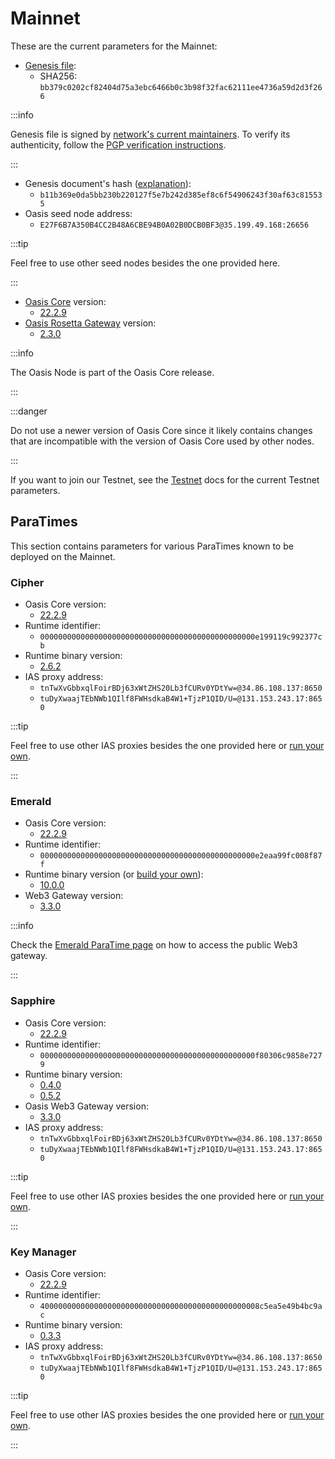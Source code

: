 # Mainnet

These are the current parameters for the Mainnet:

* [Genesis file](https://github.com/oasisprotocol/mainnet-artifacts/releases/download/2022-04-11/genesis.json):
  * SHA256: `bb379c0202cf82404d75a3ebc6466b0c3b98f32fac62111ee4736a59d2d3f266`

:::info

Genesis file is signed by [network's current maintainers](https://github.com/oasisprotocol/mainnet-artifacts/blob/master/README.md#pgp-keys-of-current-maintainers). To verify its authenticity, follow the [PGP verification instructions](https://github.com/oasisprotocol/mainnet-artifacts/blob/master/README.md#verifying-genesis-file-signatures).

:::

* Genesis document's hash ([explanation](../genesis-doc.md#genesis-file-vs-genesis-document)):
  * `b11b369e0da5bb230b220127f5e7b242d385ef8c6f54906243f30af63c815535`
* Oasis seed node address:
  * `E27F6B7A350B4CC2B48A6CBE94B0A02B0DCB0BF3@35.199.49.168:26656`

:::tip

Feel free to use other seed nodes besides the one provided here.

:::

* [Oasis Core](https://github.com/oasisprotocol/oasis-core) version:
  * [22.2.9](https://github.com/oasisprotocol/oasis-core/releases/tag/v22.2.9)
* [Oasis Rosetta Gateway](https://github.com/oasisprotocol/oasis-rosetta-gateway) version:
  * [2.3.0](https://github.com/oasisprotocol/oasis-rosetta-gateway/releases/tag/v2.3.0)

:::info

The Oasis Node is part of the Oasis Core release.

:::

:::danger

Do not use a newer version of Oasis Core since it likely contains changes that are incompatible with the version of Oasis Core used by other nodes.

:::

If you want to join our Testnet, see the [Testnet](../testnet/README.md) docs for the current Testnet parameters.

## ParaTimes

This section contains parameters for various ParaTimes known to be deployed on the Mainnet.

### Cipher

* Oasis Core version:
  * [22.2.9](https://github.com/oasisprotocol/oasis-core/releases/tag/v22.2.9)
* Runtime identifier:
  * `000000000000000000000000000000000000000000000000e199119c992377cb`
* Runtime binary version:
  * [2.6.2](https://github.com/oasisprotocol/cipher-paratime/releases/tag/v2.6.2)
* IAS proxy address:
  * `tnTwXvGbbxqlFoirBDj63xWtZHS20Lb3fCURv0YDtYw=@34.86.108.137:8650`
  * `tuDyXwaajTEbNWb1QIlf8FWHsdkaB4W1+TjzP1QID/U=@131.153.243.17:8650`

:::tip

Feel free to use other IAS proxies besides the one provided here or [run your own](../../node/run-your-node/ias-proxy.md).

:::

### Emerald

* Oasis Core version:
  * [22.2.9](https://github.com/oasisprotocol/oasis-core/releases/tag/v22.2.9)
* Runtime identifier:
  * `000000000000000000000000000000000000000000000000e2eaa99fc008f87f`
* Runtime binary version (or [build your own](https://github.com/oasisprotocol/emerald-paratime/tree/v10.0.0#building)):
  * [10.0.0](https://github.com/oasisprotocol/emerald-paratime/releases/tag/v10.0.0)
* Web3 Gateway version:
  * [3.3.0](https://github.com/oasisprotocol/oasis-web3-gateway/releases/tag/v3.3.0)

:::info

Check the [Emerald ParaTime page](/dapp/emerald/#web3-gateway) on how to access the public Web3 gateway.

:::

### Sapphire

* Oasis Core version:
  * [22.2.9](https://github.com/oasisprotocol/oasis-core/releases/tag/v22.2.9)
* Runtime identifier:
  * `000000000000000000000000000000000000000000000000f80306c9858e7279`
* Runtime binary version:
  * [0.4.0](https://github.com/oasisprotocol/sapphire-paratime/releases/tag/v0.4.0)
  * [0.5.2](https://github.com/oasisprotocol/sapphire-paratime/releases/tag/v0.5.2)
* Oasis Web3 Gateway version:
  * [3.3.0](https://github.com/oasisprotocol/oasis-web3-gateway/releases/tag/v3.3.0)
* IAS proxy address:
  * `tnTwXvGbbxqlFoirBDj63xWtZHS20Lb3fCURv0YDtYw=@34.86.108.137:8650`
  * `tuDyXwaajTEbNWb1QIlf8FWHsdkaB4W1+TjzP1QID/U=@131.153.243.17:8650`

:::tip

Feel free to use other IAS proxies besides the one provided here or [run your own](../../node/run-your-node/ias-proxy.md).

:::

### Key Manager

* Oasis Core version:
  * [22.2.9](https://github.com/oasisprotocol/oasis-core/releases/tag/v22.2.9)
* Runtime identifier:
  * `4000000000000000000000000000000000000000000000008c5ea5e49b4bc9ac`
* Runtime binary version:
  * [0.3.3](https://github.com/oasisprotocol/keymanager-paratime/releases/tag/v0.3.3)
* IAS proxy address:
  * `tnTwXvGbbxqlFoirBDj63xWtZHS20Lb3fCURv0YDtYw=@34.86.108.137:8650`
  * `tuDyXwaajTEbNWb1QIlf8FWHsdkaB4W1+TjzP1QID/U=@131.153.243.17:8650`

:::tip

Feel free to use other IAS proxies besides the one provided here or [run your own](../../node/run-your-node/ias-proxy.md).

:::

